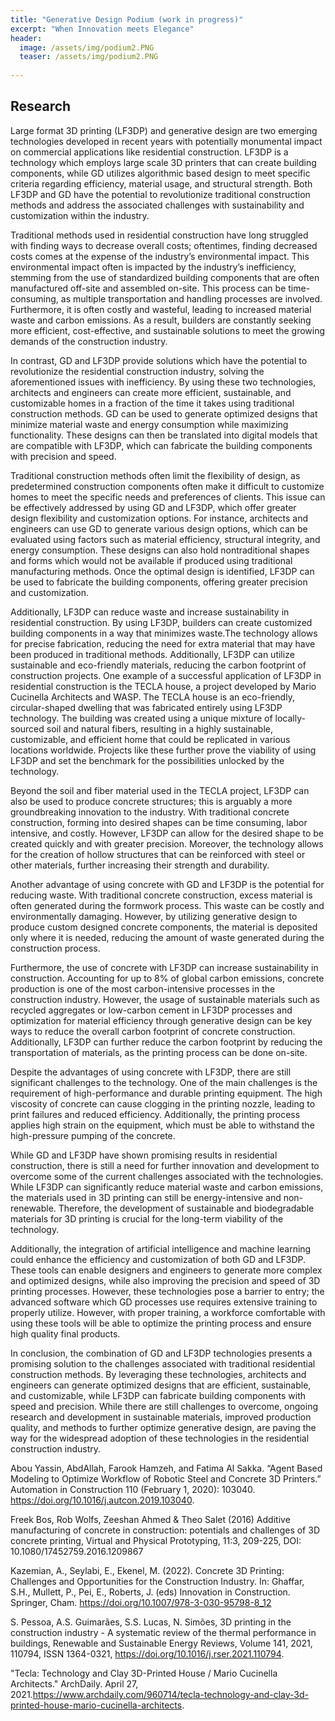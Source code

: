 ```yaml
---
title: "Generative Design Podium (work in progress)"
excerpt: "When Innovation meets Elegance"
header:
  image: /assets/img/podium2.PNG
  teaser: /assets/img/podium2.PNG
  
---
```




## Research

Large format 3D printing (LF3DP) and generative design are two emerging technologies developed in recent years with potentially monumental impact on commercial applications like residential construction. LF3DP is a technology which employs large scale 3D printers that can create building components, while GD utilizes algorithmic based design to meet specific criteria regarding efficiency, material usage, and structural strength. Both LF3DP and GD have the potential to revolutionize traditional construction methods and address the associated challenges with sustainability and customization within the industry. 

Traditional methods used in residential construction have long struggled with finding ways to decrease overall costs; oftentimes, finding decreased costs comes at the expense of the industry’s environmental impact. This environmental impact often is impacted by the industry’s inefficiency, stemming from the use of standardized building components that are often manufactured off-site and assembled on-site. This process can be time-consuming, as multiple transportation and handling processes are involved. Furthermore, it is often costly and wasteful, leading to increased material waste and carbon emissions. As a result, builders are constantly seeking more efficient, cost-effective, and sustainable solutions to meet the growing demands of the construction industry.

In contrast, GD and LF3DP provide solutions which have the potential to revolutionize the residential construction industry, solving the aforementioned issues with inefficiency. By using these two technologies, architects and engineers can create more efficient, sustainable, and customizable homes in a fraction of the time it takes using traditional construction methods. GD can be used to generate optimized designs that minimize material waste and energy consumption while maximizing functionality. These designs can then be translated into digital models that are compatible with LF3DP, which can fabricate the building components with precision and speed.

Traditional construction methods often limit the flexibility of design, as predetermined construction components often make it difficult to customize homes to meet the specific needs and preferences of clients. This issue can be effectively addressed by using GD and LF3DP, which offer greater design flexibility and customization options. For instance, architects and engineers can use GD to generate various design options, which can be evaluated using factors such as material efficiency, structural integrity, and energy consumption. These designs can also hold nontraditional shapes and forms which would not be available if produced using traditional manufacturing methods. Once the optimal design is identified, LF3DP can be used to fabricate the building components, offering greater precision and customization.

Additionally, LF3DP can reduce waste and increase sustainability in residential construction. By using LF3DP, builders can create customized building components in a way that minimizes waste.The technology allows for precise fabrication, reducing the need for extra material that may have been produced in traditional methods. Additionally, LF3DP can utilize sustainable and eco-friendly materials, reducing the carbon footprint of construction projects. One example of a successful application of LF3DP in residential construction is the TECLA house, a project developed by Mario Cucinella Architects and WASP. The TECLA house is an eco-friendly, circular-shaped dwelling that was fabricated entirely using LF3DP technology. The building was created using a unique mixture of locally-sourced soil and natural fibers, resulting in a highly sustainable, customizable, and efficient home that could be replicated in various locations worldwide. Projects like these further prove the viability of using LF3DP and set the benchmark for the possibilities unlocked by the technology. 

Beyond the soil and fiber material used in the TECLA project, LF3DP can also be used to produce concrete structures; this is arguably a more groundbreaking innovation to the industry. With traditional concrete construction, forming into desired shapes can be time consuming, labor intensive, and costly. However, LF3DP can allow for the desired shape to be created quickly and with greater precision. Moreover, the technology allows for the creation of hollow structures that can be reinforced with steel or other materials, further increasing their strength and durability.

Another advantage of using concrete with GD and LF3DP is the potential for reducing waste. With traditional concrete construction, excess material is often generated during the formwork process. This waste can be costly and environmentally damaging. However, by utilizing generative design to produce custom designed concrete components, the material is deposited only where it is needed, reducing the amount of waste generated during the construction process.

Furthermore, the use of concrete with LF3DP can increase sustainability in construction. Accounting for up to 8% of global carbon emissions, concrete production is one of the most carbon-intensive processes in the construction industry. However, the usage of sustainable materials such as recycled aggregates or low-carbon cement in LF3DP processes and optimization for material efficiency  through generative design can be key ways to reduce the overall carbon footprint of concrete construction. Additionally, LF3DP can further reduce the carbon footprint by reducing the transportation of materials, as the printing process can be done on-site.

Despite the advantages of using concrete with LF3DP, there are still significant challenges to the technology. One of the main challenges is the requirement of high-performance and durable printing equipment. The high viscosity of concrete can cause clogging in the printing nozzle, leading to print failures and reduced efficiency. Additionally, the printing process applies high strain on the equipment, which must be able to withstand the high-pressure pumping of the concrete. 

While GD and LF3DP have shown promising results in residential construction, there is still a need for further innovation and development to overcome some of the current challenges associated with the technologies. While LF3DP can significantly reduce material waste and carbon emissions, the materials used in 3D printing can still be energy-intensive and non-renewable. Therefore, the development of sustainable and biodegradable materials for 3D printing is crucial for the long-term viability of the technology.

Additionally, the integration of artificial intelligence and machine learning could enhance the efficiency and customization of both GD and LF3DP. These tools can enable designers and engineers to generate more complex and optimized designs, while also improving the precision and speed of 3D printing processes. However, these technologies pose a barrier to entry; the advanced software which GD processes use requires extensive training to properly utilize. However, with proper training, a workforce comfortable with using these tools will be able to  optimize the printing process and ensure high quality final products. 

In conclusion, the combination of GD and LF3DP technologies presents a promising solution to the challenges associated with traditional residential construction methods. By leveraging these technologies, architects and engineers can generate optimized designs that are efficient, sustainable, and customizable, while LF3DP can fabricate building components with speed and precision. While there are still challenges to overcome, ongoing research and development in sustainable materials, improved production quality, and methods to further optimize generative design, are paving the way for the widespread adoption of these technologies in the residential construction industry.


Abou Yassin, AbdAllah, Farook Hamzeh, and Fatima Al Sakka. “Agent Based Modeling to Optimize Workflow of Robotic Steel and Concrete 3D Printers.” Automation in Construction 110 (February 1, 2020): 103040. https://doi.org/10.1016/j.autcon.2019.103040.

Freek Bos, Rob Wolfs, Zeeshan Ahmed & Theo Salet (2016) Additive manufacturing of concrete in construction: potentials and challenges of 3D concrete printing, Virtual and Physical Prototyping, 11:3, 209-225, DOI: 10.1080/17452759.2016.1209867

Kazemian, A., Seylabi, E., Ekenel, M. (2022). Concrete 3D Printing: Challenges and Opportunities for the Construction Industry. In: Ghaffar, S.H., Mullett, P., Pei, E., Roberts, J. (eds) Innovation in Construction. Springer, Cham. https://doi.org/10.1007/978-3-030-95798-8_12

S. Pessoa, A.S. Guimarães, S.S. Lucas, N. Simões,
3D printing in the construction industry - A systematic review of the thermal performance in buildings, Renewable and Sustainable Energy Reviews, Volume 141, 2021, 110794, ISSN 1364-0321, https://doi.org/10.1016/j.rser.2021.110794.

"Tecla: Technology and Clay 3D-Printed House / Mario Cucinella Architects." ArchDaily. April 27, 2021.https://www.archdaily.com/960714/tecla-technology-and-clay-3d-printed-house-mario-cucinella-architects.



